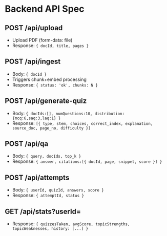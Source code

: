# Backend API Spec

## POST /api/upload
- Upload PDF (form-data: file)
- Response: `{ docId, title, pages }`

## POST /api/ingest
- Body: `{ docId }`
- Triggers chunk+embed processing
- Response: `{ status: 'ok', chunks: N }`

## POST /api/generate-quiz
- Body: `{ docIds:[], numQuestions:10, distribution:{mcq:6,saq:3,laq:1} }`
- Response: `[{ type, stem, choices, correct_index, explanation, source_doc, page_no, difficulty }]`

## POST /api/qa
- Body: `{ query, docIds, top_k }`
- Response: `{ answer, citations:[{ docId, page, snippet, score }] }`

## POST /api/attempts
- Body: `{ userId, quizId, answers, score }`
- Response: `{ attemptId, status }`

## GET /api/stats?userId=
- Response: `{ quizzesTaken, avgScore, topicStrengths, topicWeaknesses, history: [...] }`
